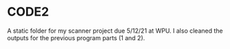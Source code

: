 # CODE2
A static folder for my scanner project due 5/12/21 at WPU. I also cleaned the outputs for the previous program parts (1 and 2).
